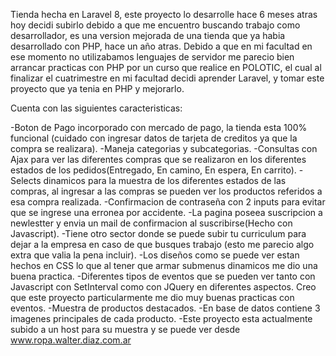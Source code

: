 Tienda hecha en Laravel 8, este proyecto lo desarrolle hace 6 meses atras hoy decidi subirlo debido a que me encuentro buscando trabajo como desarrollador, 
es una version mejorada de una tienda que ya habia desarrollado con PHP, hace un año atras. Debido a que en mi facultad en ese momento no utilizabamos 
lenguajes de servidor me parecio bien arrancar practicas con PHP por un curso que realice en POLOTIC, el cual al finalizar el cuatrimestre en mi facultad 
decidi aprender Laravel, y tomar este proyecto que ya tenia en PHP y mejorarlo. 

Cuenta con las siguientes caracteristicas:

-Boton de Pago incorporado con mercado de pago, la tienda esta 100% funcional (cuidado con ingresar datos de tarjeta de creditos ya que la compra se realizara).
-Maneja categorias y subcategorias.
-Consultas con Ajax para ver las diferentes compras que se realizaron en los diferentes estados de los pedidos(Entregado, En camino, En espera, En carrito).
-Selects dinamicos para la muestra de los diferentes estados de las compras, al ingresar a las compras se pueden ver los productos referidos a esa compra realizada.
-Confirmacion de contraseña con 2 inputs para evitar que se ingrese una erronea por accidente.
-La pagina poseea suscripcion a newlestter y envia un mail de confirmacion al suscribirse(Hecho con Javascript).
-Tiene otro sector donde se puede subir tu curriculum para dejar a la empresa en caso de que busques trabajo (esto me parecio algo extra que valia la pena incluir). 
-Los diseños como se puede ver estan hechos en CSS lo que al tener que armar submenus dinamicos me dio una buena practica.
-Diferentes tipos de eventos que se pueden ver tanto con Javascript con SetInterval como con JQuery en diferentes aspectos. Creo que este proyecto particularmente me dio muy buenas practicas con eventos.
-Muestra de productos destacados.
-En base de datos contiene 3 imagenes principales de cada producto.
-Este proyecto esta actualmente subido a un host para su muestra y se puede ver desde www.ropa.walter.diaz.com.ar
